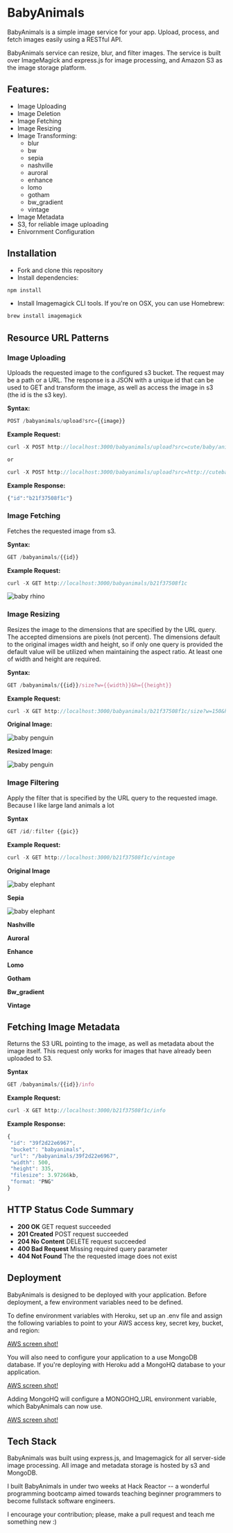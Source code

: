 # BabyAnimals

BabyAnimals is a simple image service for your app. Upload, process, and fetch images easily using a RESTful API. 

BabyAnimals service can resize, blur, and filter images. The service is built over ImageMagick and express.js for image processing, and Amazon S3 as the image storage platform.

## Features:

* Image Uploading
* Image Deletion
* Image Fetching
* Image Resizing
* Image Transforming:
  * blur
  * bw
  * sepia
  * nashville
  * auroral 
  * enhance
  * lomo
  * gotham
  * bw_gradient
  * vintage
* Image Metadata
* S3, for reliable image uploading
* Enivornment Configuration

## Installation

* Fork and clone this repository
* Install dependencies:

```js
npm install
```

* Install Imagemagick CLI tools. If you're on OSX, you can use Homebrew:

```js
brew install imagemagick
```
## Resource URL Patterns


### Image Uploading

Uploads the requested image to the configured s3 bucket. The request may be a path or a URL. The response is a JSON with a unique id that can be used to GET and transform the image, as well as access the image in s3 (the id is the s3 key).

**Syntax:**

```js
POST /babyanimals/upload?src={{image}}
```

**Example Request:**
```js
curl -X POST http://localhost:3000/babyanimals/upload?src=cute/baby/animal.png

or 

curl -X POST http://localhost:3000/babyanimals/upload?src=http://cutebabyanimal.png
```

**Example Response:** 
````js
{"id":"b21f37508f1c"}
````

### Image Fetching

Fetches the requested image from s3.

**Syntax:**

```js
GET /babyanimals/{{id}}
```

**Example Request:**

```js
curl -X GET http://localhost:3000/babyanimals/b21f37508f1c
```

![baby rhino](http://babyanimals.herokuapp.com/babyanimals/fda7f33a4814)

### Image Resizing

Resizes the image to the dimensions that are specified by the URL query. The accepted dimensions are pixels (not percent). The dimensions default to the original images width and height, so if only one query is provided the default value will be utilized when maintaining the aspect ratio. At least one of width and height are required.

**Syntax:**
```js
GET /babyanimals/{{id}}/size?w={{width}}&h={{height}}
```
**Example Request:**

```js
curl -X GET http://localhost:3000/babyanimals/b21f37508f1c/size?w=150&h=200
```

**Original Image:**

![baby penguin](http://babyanimals.herokuapp.com/babyanimals/cb428c822347/size?w=400&h=200)

**Resized Image:**

![baby penguin](http://babyanimals.herokuapp.com/babyanimals/cb428c822347/size?w=150&h=200)


### Image Filtering

Apply the filter that is specified by the URL query to the requested image. Because I like large land animals a lot

**Syntax**
```js
GET /id/:filter {{pic}}
```
**Example Request:**
```js
curl -X GET http://localhost:3000/b21f37508f1c/vintage
```

**Original Image**

![baby elephant](http://babyanimals.herokuapp.com/babyanimals/b3bc4fc695c3)

**Sepia**

![baby elephant](http://babyanimals.herokuapp.com/babyanimals/b3bc4fc695c3/sepia)

**Nashville**

<!-- ![baby elephant](http://babyanimals.herokuapp.com/babyanimals/f1a80b583b7c/nashville) -->

**Auroral**

<!-- ![baby elephant](http://babyanimals.herokuapp.com/babyanimals/f1a80b583b7c/auroral) -->

**Enhance**

<!-- ![baby elephant](http://babyanimals.herokuapp.com/babyanimals/f1a80b583b7c/enhance) -->

**Lomo**

<!-- ![baby elephant](http://babyanimals.herokuapp.com/babyanimals/f1a80b583b7c/lomo) -->

**Gotham**

<!-- ![baby elephant](http://babyanimals.herokuapp.com/babyanimals/f1a80b583b7c/gotham) -->

**Bw_gradient**

<!-- ![baby elephant](http://babyanimals.herokuapp.com/babyanimals/f1a80b583b7c/bw_gradient) -->

**Vintage**

<!-- ![baby elephant](http://babyanimals.herokuapp.com/babyanimals/f1a80b583b7c/vintage) -->


 ## Fetching Image Metadata

 Returns the S3 URL pointing to the image, as well as metadata about the image itself. This request only works for images that have already been uploaded to S3.

 **Syntax**
 ```js
 GET /babyanimals/{{id}}/info
 ```

 **Example Request:**
 ```js
 curl -X GET http://localhost:3000/b21f37508f1c/info
 ```

 **Example Response:**
 ```js
 {
  "id": "39f2d22e6967",
  "bucket": "babyanimals",
  "url": "/babyanimals/39f2d22e6967",
  "width": 500,
  "height": 335,
  "filesize": 3.97266kb,
  "format: "PNG" 
 }
 ```

## HTTP Status Code Summary

* **200 OK** GET request succeeded
* **201 Created** POST request succeeded 
* **204 No Content** DELETE request succeeded
* **400 Bad Request** Missing required query parameter
* **404 Not Found** The the requested image does not exist 

## Deployment

BabyAnimals is designed to be deployed with your application. Before deployment, a few environment variables need to be defined.

To define environment variables with Heroku, set up an .env file and assign the following variables to point to your AWS access key, secret key, bucket, and region:

[AWS screen shot!](/app/assets.screenshots/s3_screenshot.png)

You will also need to configure your application to a use MongoDB database. If you're deploying with Heroku add a MongoHQ database to your application.

[AWS screen shot!](app/assets.screenshots/s3_screenshot.png)

Adding MongoHQ will configure a MONGOHQ_URL environment variable, which BabyAnimals can now use.

[AWS screen shot!](app/assets.screenshots/s3_screenshot.png)

## Tech Stack

BabyAnimals was built using express.js, and Imagemagick for all server-side image processing. All image and metadata storage is hosted by s3 and MongoDB.

I built BabyAnimals in under two weeks at Hack Reactor -- a wonderful programming bootcamp aimed towards teaching beginner programmers to become fullstack software engineers. 

I encourage your contribution; please, make a pull request and teach me something new :) 
 
 
